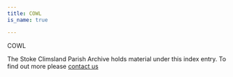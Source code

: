 ```yaml
---
title: COWL
is_name: true

---
```


COWL


The Stoke Climsland Parish Archive holds material under this index entry. To find out more please [contact us](/contact/)

